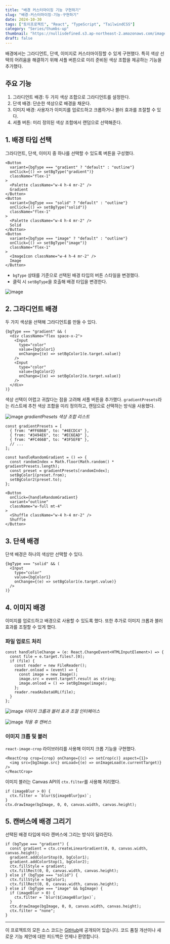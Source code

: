 ```yaml
---
title: "배경 커스터마이징 기능 구현하기"
slug: "배경-커스터마이징-기능-구현하기"
date: 2024-10-30
tags: ["토이프로젝트", "React", "TypeScript", "TailwindCSS"]
category: "Series/thumbs-up"
thumbnail: "https://nullisdefined.s3.ap-northeast-2.amazonaws.com/images/c80c482a1207d43b83b93c6cb8a2558b.png"
draft: false
---
```

배경에서는 그라디언트, 단색, 이미지로 커스터마이징할 수 있게 구현했다. 특히 색상 선택의 어려움을 해결하기 위해 셔플 버튼으로 미리 준비된 색상 조합을 제공하는 기능을 추가했다.
## 주요 기능
1. 그라디언트 배경: 두 가지 색상 조합으로 그라디언트를 설정한다.
2. 단색 배경: 단순한 색상으로 배경을 채운다.
3. 이미지 배경: 사용자가 이미지를 업로드하고 크롭하거나 블러 효과를 조절할 수 있다.
4. 셔플 버튼: 미리 정의된 색상 조합에서 랜덤으로 선택해준다.

## 1. 배경 타입 선택
그라디언트, 단색, 이미지 중 하나를 선택할 수 있도록 버튼을 구성했다.
```tsx
<Button
  variant={bgType === "gradient" ? "default" : "outline"}
  onClick={() => setBgType("gradient")}
  className="flex-1"
>
  <Palette className="w-4 h-4 mr-2" />
  Gradient
</Button>
<Button
  variant={bgType === "solid" ? "default" : "outline"}
  onClick={() => setBgType("solid")}
  className="flex-1"
>
  <Palette className="w-4 h-4 mr-2" />
  Solid
</Button>
<Button
  variant={bgType === "image" ? "default" : "outline"}
  onClick={() => setBgType("image")}
  className="flex-1"
>
  <ImageIcon className="w-4 h-4 mr-2" />
  Image
</Button>
```
- `bgType` 상태를 기준으로 선택된 배경 타입의 버튼 스타일을 변경했다.
- 클릭 시 `setBgType`을 호출해 배경 타입을 변경한다.

![image](https://nullisdefined.s3.ap-northeast-2.amazonaws.com/images/c80c482a1207d43b83b93c6cb8a2558b.png)

## 2. 그라디언트 배경
두 가지 색상을 선택해 그라디언트를 만들 수 있다.
```tsx
{bgType === "gradient" && (
  <div className="flex space-x-2">
    <Input
      type="color"
      value={bgColor1}
      onChange={(e) => setBgColor1(e.target.value)}
    />
    <Input
      type="color"
      value={bgColor2}
      onChange={(e) => setBgColor2(e.target.value)}
    />
  </div>
)}
```

색상 선택이 어렵고 귀찮다는 점을 고려해 셔플 버튼을 추가했다. `gradientPresets`라는 리스트에 추천 색상 조합을 미리 정의하고, 랜덤으로 선택하는 방식을 사용했다.

![image](https://nullisdefined.s3.ap-northeast-2.amazonaws.com/images/3fbf298d374a49336b7e48e13cbb3fc8.png)
*gradientPresets 색상 조합 리스트*

```tsx
const gradientPresets = [
  { from: "#FF6B6B", to: "#4ECDC4" },
  { from: "#3494E6", to: "#EC6EAD" },
  { from: "#FC466B", to: "#3F5EFB" },
  // ...
];

const handleRandomGradient = () => {
  const randomIndex = Math.floor(Math.random() * gradientPresets.length);
  const preset = gradientPresets[randomIndex];
  setBgColor1(preset.from);
  setBgColor2(preset.to);
};
```

```tsx
<Button
  onClick={handleRandomGradient}
  variant="outline"
  className="w-full mt-4"
>
  <Shuffle className="w-4 h-4 mr-2" />
  Shuffle
</Button>

```

## 3. 단색 배경
단색 배경은 하나의 색상만 선택할 수 있다.

```tsx
{bgType === "solid" && (
  <Input
    type="color"
    value={bgColor1}
    onChange={(e) => setBgColor1(e.target.value)}
  />
)}
```

## 4. 이미지 배경
이미지를 업로드하고 배경으로 사용할 수 있도록 했다. 또한 추가로 이미지 크롭과 블러 효과를 조절할 수 있게 했다.
### 파일 업로드 처리
```tsx
const handleFileChange = (e: React.ChangeEvent<HTMLInputElement>) => {
  const file = e.target.files?.[0];
  if (file) {
    const reader = new FileReader();
    reader.onload = (event) => {
      const image = new Image();
      image.src = event.target?.result as string;
      image.onload = () => setBgImage(image);
    };
    reader.readAsDataURL(file);
  }
};
```

![image](https://nullisdefined.s3.ap-northeast-2.amazonaws.com/images/118fe0e830fcd3831c7c9b53d0c3192d.png)
*이미지 크롭과 블러 효과 조절 인터페이스*

![image](https://nullisdefined.s3.ap-northeast-2.amazonaws.com/images/1bdc4fc2639b29b22c87f688e9ca3f0d.png)
*적용 후 캔버스*

### 이미지 크롭 및 블러
`react-image-crop` 라이브러리를 사용해 이미지 크롭 기능을 구현했다.

```tsx
<ReactCrop crop={crop} onChange={(c) => setCrop(c)} aspect={1}>
  <img src={bgImage.src} onLoad={(e) => onImageLoad(e.currentTarget)} />
</ReactCrop>
```

이미지 블러는 Canvas API의 `ctx.filter`를 사용해 처리했다.

```tsx
if (imageBlur > 0) {
  ctx.filter = `blur(${imageBlur}px)`;
}
ctx.drawImage(bgImage, 0, 0, canvas.width, canvas.height);
```

## 5. 캔버스에 배경 그리기
선택된 배경 타입에 따라 캔버스에 그리는 방식이 달라진다.

```tsx
if (bgType === "gradient") {
  const gradient = ctx.createLinearGradient(0, 0, canvas.width, canvas.height);
  gradient.addColorStop(0, bgColor1);
  gradient.addColorStop(1, bgColor2);
  ctx.fillStyle = gradient;
  ctx.fillRect(0, 0, canvas.width, canvas.height);
} else if (bgType === "solid") {
  ctx.fillStyle = bgColor1;
  ctx.fillRect(0, 0, canvas.width, canvas.height);
} else if (bgType === "image" && bgImage) {
  if (imageBlur > 0) {
    ctx.filter = `blur(${imageBlur}px)`;
  }
  ctx.drawImage(bgImage, 0, 0, canvas.width, canvas.height);
  ctx.filter = "none";
}
```

---
이 프로젝트의 모든 소스 코드는 [GitHub](https://github.com/nullisdefined/thumbs-up)에 공개되어 있습니다. 코드 품질 개선이나 새로운 기능 제안에 대한 피드백은 언제나 환영합니다.